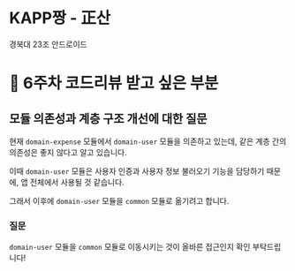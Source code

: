 # KAPP짱 - 正산
경북대 23조 안드로이드

# 💬 6주차 코드리뷰 받고 싶은 부분

## 모듈 의존성과 계층 구조 개선에 대한 질문
현재 `domain-expense` 모듈에서 `domain-user` 모듈을 의존하고 있는데, 같은 계층 간의 의존성은 좋지 않다고 알고 있습니다.

이때 `domain-user` 모듈은 사용자 인증과 사용자 정보 불러오기 기능을 담당하기 때문에, 앱 전체에서 사용될 것 같습니다.

그래서 이후에 `domain-user` 모듈을 `common` 모듈로 옮기려고 합니다.

### 질문
`domain-user` 모듈을 `common` 모듈로 이동시키는 것이 올바른 접근인지 확인 부탁드립니다!